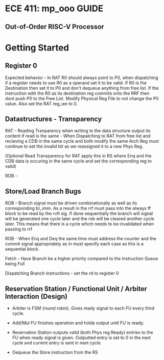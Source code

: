 # ECE 411: mp_ooo GUIDE

## Out-of-Order RISC-V Processor



# Getting Started
## Register 0
Expected behavior - In RAT R0 should always point to P0, when dispatching if a register needs to use R0 as a operand set it to be valid. If R0 is the Destination then set it to P0 and don't dequeue anything from free list. If the instruction with the R0 as its destination reg commits onto the RRF then dont push P0 to the Free List. Modify Physical Reg File to not change the P0 value. Also set the RAT reg_we to 0.

## Datastructures - Transparency
RAT - Reading Tranparency when writing to the data structure output its content if read is the same
    - When Dispatching to RAT from free list and recieving a CDB in the same cycle and both modify the same Arch Reg must continue to set the invalid bit as we reassigned it to a new Phys Reg.

(Optional Read Transparency for RAT apply this in RS where Enq and the CDB data is occuring in the same cycle and set the corresponding reg to valid)

ROB -


## Store/Load Branch Bugs

ROB - Branch signal must be driven combinationally as well as its corresponding br_imm. As a result in the rrf must pass into the always ff block to be read by the rvfi sig. If done sequentially the branch will signal will be generated one cycle later and the rob will be cleared another cycle later. This means that there is a cycle which needs to be invalidated when passing to rrf

ROB - When Enq and Deq the same time must address the counter and the commit signal appropriately as in must specify each case as this is a sequential block.

Fetch - Have Branch be a higher priority compared to the Instruction Queue being Full

Dispatching Branch instructions - set the rd to register 0

## Reservation Station / Functional Unit / Arbiter Interaction (Design)

- Arbiter is FSM (round robin). Gives ready signal to each FU every third cycle. 
- Add/Mul FU finishes operation and holds output until FU is ready.
- Reservation Station outputs valid (both Phys reg Ready) entries to the FU when ready signal is given. Outputted entry is set to 0 in the next cycle and current entry is sent in next cycle.

- Dequeue the Store instruction from the RS




